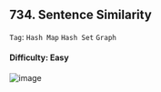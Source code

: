 ## 734. Sentence Similarity

```Tag```: ```Hash Map``` ```Hash Set``` ```Graph```

#### Difficulty: Easy



![image](https://user-images.githubusercontent.com/35042430/216117203-80deee40-aaf0-4f5f-a718-b88a27449f81.png)
